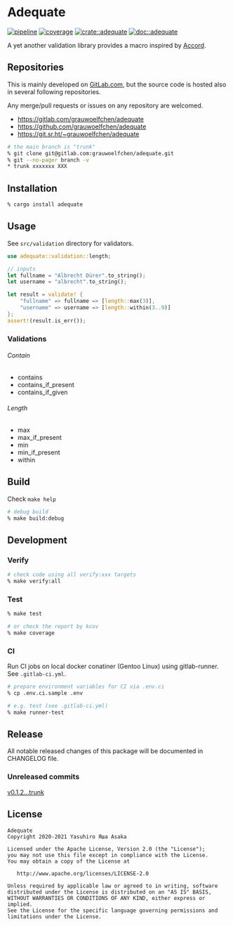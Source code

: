 # Adequate

[![pipeline](
https://gitlab.com/grauwoelfchen/adequate/badges/trunk/pipeline.svg)](
https://gitlab.com/grauwoelfchen/adequate/commits/trunk) [![coverage](
https://gitlab.com/grauwoelfchen/adequate/badges/trunk/coverage.svg)](
https://gitlab.com/grauwoelfchen/adequate/commits/trunk) [![crate::adequate](
https://img.shields.io/crates/v/adequate?label=crates&style=flat)](
https://crates.io/crates/adequate) [![doc::adequate](
https://docs.rs/adequate/badge.svg)](https://docs.rs/crate/adequate)

A yet another validation library provides a macro inspired by [Accord](
https://github.com/ChrisBuchholz/accord).


## Repositories

This is mainly developed on [GitLab.com](
https://gitlab.com/grauwoelfchen/adequate), but the source code is hosted also
in several following repositories.

Any merge/pull requests or issues on any repository are welcomed.

* https://gitlab.com/grauwoelfchen/adequate
* https://github.com/grauwoelfchen/adequate
* https://git.sr.ht/~grauwoelfchen/adequate

```zsh
# the main branch is "trunk"
% git clone git@gitlab.com:grauwoelfchen/adequate.git
% git --no-pager branch -v
* trunk xxxxxxx XXX
```

## Installation

```zsh
% cargo install adequate
```

## Usage

See `src/validation` directory for validators.

```rust
use adequate::validation::length;

// inputs
let fullname = "Albrecht Dürer".to_string();
let username = "albrecht".to_string();

let result = validate! {
    "fullname" => fullname => [length::max(3)],
    "username" => username => [length::within(3..9)]
};
assert!(result.is_err());
```

### Validations

###### Contain

* contains
* contains_if_present
* contains_if_given

###### Length

* max
* max_if_present
* min
* min_if_present
* within


## Build

Check `make help`

```zsh
# debug build
% make build:debug
```

## Development

### Verify

```zsh
# check code using all verify:xxx targets
% make verify:all
```

### Test

```zsh
% make test

# or check the report by kcov
% make coverage
```

### CI

Run CI jobs on local docker conatiner (Gentoo Linux) using gitlab-runner.  
See `.gitlab-ci.yml`.


```zsh
# prepare environment variables for CI via .env.ci
% cp .env.ci.sample .env

# e.g. test (see .gitlab-ci.yml)
% make runner-test
```


## Release

All notable released changes of this package will be documented in CHANGELOG
file.

### Unreleased commits

[v0.1.2...trunk](
https://gitlab.com/grauwoelfchen/adequate/compare/v0.1.1...trunk)


## License

```text
Adequate
Copyright 2020-2021 Yasuhiro Яша Asaka

Licensed under the Apache License, Version 2.0 (the "License");
you may not use this file except in compliance with the License.
You may obtain a copy of the License at

   http://www.apache.org/licenses/LICENSE-2.0

Unless required by applicable law or agreed to in writing, software
distributed under the License is distributed on an "AS IS" BASIS,
WITHOUT WARRANTIES OR CONDITIONS OF ANY KIND, either express or implied.
See the License for the specific language governing permissions and
limitations under the License.
```
